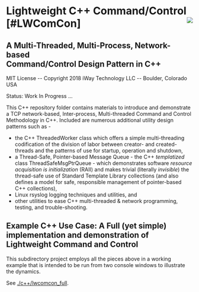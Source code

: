 # Lightweight C++ Command/Control [#LWComCon] <img style="float: right;" src="../images/iwaytechnology284x60.gif" />
## A Multi-Threaded, Multi-Process, Network-based</br>Command/Control Design Pattern in C++

MIT License -- Copyright 2018 iWay Technology LLC -- Boulder, Colorado  USA

Status: Work In Progress ...

This C++ repository folder contains materials to introduce and demonstrate a TCP network-based, Inter-process,
Multi-threaded Command and Control Methodology in C++.  Included are numerous additional utility design patterns such as -

- the C++ ThreadedWorker class which offers a simple multi-threading codification of the division of labor
between creator- and created-threads and the patterns of use for startup, operation and shutdown,
- a Thread-Safe, Pointer-based Message Queue - the C++ *templatized* class ThreadSafeMsgPtrQueue -
which demonstrates software *resource acquisition is initialization* (RAII) and makes trivial
(literally *invisible*) the thread-safe use of Standard Template Library collections (and also defines
a model for safe, responsible management of pointer-based C++ collections),
- Linux rsyslog logging techniques and utilities, and
- other utilities to ease C++ multi-threaded & network programming, testing, and trouble-shooting.

## Example C++ Use Case: A Full (yet simple) implementation and demonstration of Lightweight Command and Control

This subdirectory project employs all the pieces above in a working example that is intended to
be run from two console windows to illustrate the dynamics.  

See [./c++/lwcomcon_full](./c++/lwcomcon_full).
